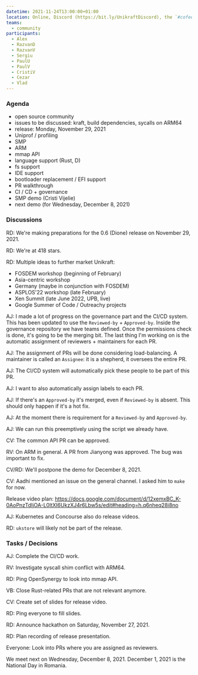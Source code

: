 ```yaml
---
datetime: 2021-11-24T13:00:00+01:00
location: Online, Discord (https://bit.ly/UnikraftDiscord), the `#cofee-break` voice channel
teams:
  - community
participants:
  - Alex
  - RazvanD
  - RazvanV
  - Sergiu
  - PaulU
  - PaulV
  - CristiV
  - Cezar
  - Vlad
---
```


### Agenda

* open source community
* issues to be discussed: kraft, build dependencies, sycalls on ARM64
* release: Monday, November 29, 2021
* Uniprof / profiling
* SMP
* ARM
* mmap API
* language support (Rust, D)
* fs support
* IDE support
* bootloader replacement / EFI support
* PR walkthrough
* CI / CD + governance
* SMP demo (Cristi Vijelie)
* next demo (for Wednesday, December 8, 2021)

### Discussions

RD: We're making preparations for the 0.6 (Dione) release on November 29, 2021.

RD: We're at 418 stars.

RD: Multiple ideas to further market Unikraft:

* FOSDEM workshop (beginning of February)
* Asia-centric workshop
* Germany (maybe in conjunction with FOSDEM)
* ASPLOS'22 workshop (late February)
* Xen Summit (late June 2022, UPB, live)
* Google Summer of Code / Outreachy projects

AJ: I made a lot of progress on the governance part and the CI/CD system.
This has been updated to use the `Reviewed-by` + `Approved-by`.
Inside the governance repository we have teams defined.
Once the permissions check is done, it's going to be the merging bit.
The last thing I'm working on is the automatic assignment of reviewers + maintainers for each PR.

AJ: The assignment of PRs will be done considering load-balancing.
A maintainer is called an `Assignee`: it is a shepherd, it oversees the entire PR.

AJ: The CI/CD system will automatically pick these people to be part of this PR.

AJ: I want to also automatically assign labels to each PR.

AJ: If there's an `Approved-by` it's merged, even if `Reviewed-by` is absent.
This should only happen if it's a hot fix.

AJ: At the moment there is requirement for a `Reviewed-by` and `Approved-by`.

AJ: We can run this preemptively using the script we already have.

CV: The common API PR can be approved.

RV: On ARM in general.
A PR from Jianyong was approved.
The bug was important to fix.

CV/RD: We'll postpone the demo for December 8, 2021.

CV: Aadhi mentioned an issue on the general channel.
I asked him to `make` for now.

Release video plan: https://docs.google.com/document/d/12xemxBC_K-0AoPnzTdIjOA-L0ltXI6UkzXJ4r6Lbw5s/edit#heading=h.q6nheq28i8no

AJ: Kubernetes and Concourse also do release videos.

RD: `ukstore` will likely not be part of the release.

### Tasks / Decisions

AJ: Complete the CI/CD work.

RV: Investigate syscall shim conflict with ARM64.

RD: Ping OpenSynergy to look into mmap API.

VB: Close Rust-related PRs that are not relevant anymore.

CV: Create set of slides for release video.

RD: Ping everyone to fill slides.

RD: Announce hackathon on Saturday, November 27, 2021.

RD: Plan recording of release presentation.

Everyone: Look into PRs where you are assigned as reviewers.

We meet next on Wednesday, December 8, 2021.
December 1, 2021 is the National Day in Romania.
